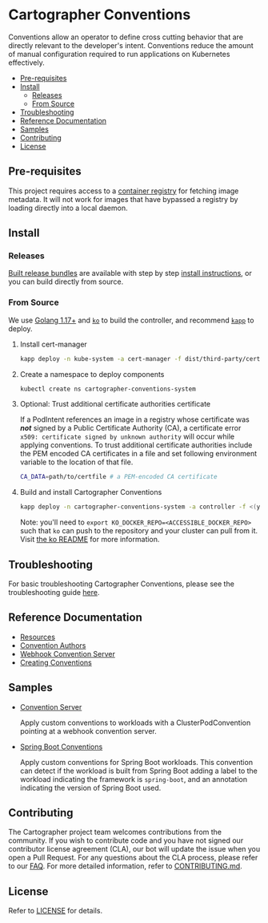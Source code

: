 # Cartographer Conventions <!-- omit in toc -->

Conventions allow an operator to define cross cutting behavior that are directly relevant to the developer's intent. Conventions reduce the amount of manual configuration required to run applications on Kubernetes effectively.

- [Pre-requisites](#pre-requisites)
- [Install](#install)
  - [Releases](#releases)
  - [From Source](#from-source)
- [Troubleshooting](#troubleshooting)
- [Reference Documentation](#reference-documentation)
- [Samples](#samples)
- [Contributing](#contributing)
- [License](#license)

## Pre-requisites

This project requires access to a [container registry](https://docs.docker.com/registry/introduction/) for fetching image metadata. It will not work for images that have bypassed a registry by loading directly into a local daemon.

## Install

### Releases

[Built release bundles](https://github.com/vmware-tanzu/dap-framework/releases) are available with step by step [install instructions](./docs/tutorial-installing-releases.md), or you can build directly from source.

### From Source

We use [Golang 1.17+](https://golang.org) and [`ko`](https://github.com/google/ko) to build the controller, and recommend [`kapp`](https://get-kapp.io) to deploy.

1. Install cert-manager

   ```sh
   kapp deploy -n kube-system -a cert-manager -f dist/third-party/cert-manager.yaml
   ```

2. Create a namespace to deploy components

   ```sh
   kubectl create ns cartographer-conventions-system
   ```

3. Optional: Trust additional certificate authorities certificate
  
    If a PodIntent references an image in a registry whose certificate was ***not*** signed by a Public Certificate Authority (CA), a certificate error `x509: certificate signed by unknown authority` will occur while applying conventions. To trust additional certificate authorities include the PEM encoded CA certificates in a file and set following environment variable to the location of that file.

    ```sh
    CA_DATA=path/to/certfile # a PEM-encoded CA certificate
    ```

4. Build and install Cartographer Conventions

    ```sh
    kapp deploy -n cartographer-conventions-system -a controller -f <(ytt -f dist/cartogrpaher-conventions.yaml -f dist/ca-overlay.yaml --data-value-file ca_cert_data=${CA_DATA:-dist/ca.pem} | ko resolve -f -)
    ```

    Note: you'll need to `export KO_DOCKER_REPO=<ACCESSIBLE_DOCKER_REPO>` such that `ko` can push to the repository and your cluster can pull from it. Visit [the ko README](https://github.com/google/ko/blob/master/README.md#usage) for more information.

## Troubleshooting

For basic troubleshooting Cartographer Conventions, please see the troubleshooting guide [here](./docs/troubleshooting.md).

## Reference Documentation

- [Resources](docs/reference/README.md)
- [Convention Authors](docs/convention-authors.md)
- [Webhook Convention Server](docs/webhook-server.md)
- [Creating Conventions](docs/creating-conventions.md)

## Samples

- [Convention Server](./samples/convention-server/)

  Apply custom conventions to workloads with a ClusterPodConvention pointing at a webhook convention server.

- [Spring Boot Conventions](./samples/spring-convention-server/)

  Apply custom conventions for Spring Boot workloads. This convention can detect if the workload is built from Spring Boot adding a label to the workload indicating the framework is `spring-boot`, and an annotation indicating the version of Spring Boot used.

## Contributing

The Cartographer project team welcomes contributions from the community. If you wish to contribute code and you have not signed our contributor license agreement (CLA), our bot will update the issue when you open a Pull Request. For any questions about the CLA process, please refer to our [FAQ](https://cla.vmware.com/faq). For more detailed information, refer to [CONTRIBUTING.md](CONTRIBUTING.md).

## License

Refer to [LICENSE](LICENSE) for details.
